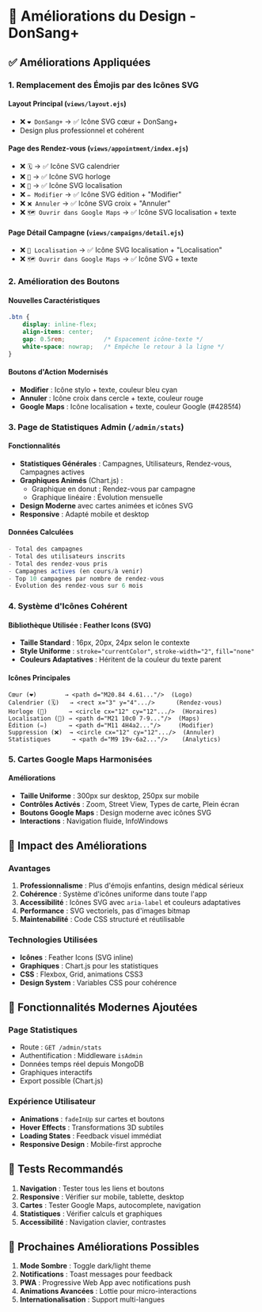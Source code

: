 # 🎨 Améliorations du Design - DonSang+

## ✅ Améliorations Appliquées

### 1. **Remplacement des Émojis par des Icônes SVG**

#### **Layout Principal** (`views/layout.ejs`)
- ❌ `❤️ DonSang+` → ✅ Icône SVG cœur + DonSang+
- Design plus professionnel et cohérent

#### **Page des Rendez-vous** (`views/appointment/index.ejs`)
- ❌ `🗓️` → ✅ Icône SVG calendrier
- ❌ `📅` → ✅ Icône SVG horloge
- ❌ `📍` → ✅ Icône SVG localisation
- ❌ `✏️ Modifier` → ✅ Icône SVG édition + "Modifier"
- ❌ `❌ Annuler` → ✅ Icône SVG croix + "Annuler"
- ❌ `🗺️ Ouvrir dans Google Maps` → ✅ Icône SVG localisation + texte

#### **Page Détail Campagne** (`views/campaigns/detail.ejs`)
- ❌ `📍 Localisation` → ✅ Icône SVG localisation + "Localisation"
- ❌ `🗺️ Ouvrir dans Google Maps` → ✅ Icône SVG + texte

### 2. **Amélioration des Boutons**

#### **Nouvelles Caractéristiques**
```css
.btn {
    display: inline-flex;
    align-items: center;
    gap: 0.5rem;           /* Espacement icône-texte */
    white-space: nowrap;   /* Empêche le retour à la ligne */
}
```

#### **Boutons d'Action Modernisés**
- **Modifier** : Icône stylo + texte, couleur bleu cyan
- **Annuler** : Icône croix dans cercle + texte, couleur rouge
- **Google Maps** : Icône localisation + texte, couleur Google (#4285f4)

### 3. **Page de Statistiques Admin** (`/admin/stats`)

#### **Fonctionnalités**
- **Statistiques Générales** : Campagnes, Utilisateurs, Rendez-vous, Campagnes actives
- **Graphiques Animés** (Chart.js) :
  - Graphique en donut : Rendez-vous par campagne
  - Graphique linéaire : Évolution mensuelle
- **Design Moderne** avec cartes animées et icônes SVG
- **Responsive** : Adapté mobile et desktop

#### **Données Calculées**
```javascript
- Total des campagnes
- Total des utilisateurs inscrits
- Total des rendez-vous pris
- Campagnes actives (en cours/à venir)
- Top 10 campagnes par nombre de rendez-vous
- Évolution des rendez-vous sur 6 mois
```

### 4. **Système d'Icônes Cohérent**

#### **Bibliothèque Utilisée** : Feather Icons (SVG)
- **Taille Standard** : 16px, 20px, 24px selon le contexte
- **Style Uniforme** : `stroke="currentColor"`, `stroke-width="2"`, `fill="none"`
- **Couleurs Adaptatives** : Héritent de la couleur du texte parent

#### **Icônes Principales**
```
Cœur (❤️)        → <path d="M20.84 4.61..."/>  (Logo)
Calendrier (🗓️)   → <rect x="3" y="4".../>      (Rendez-vous)
Horloge (📅)      → <circle cx="12" cy="12".../>  (Horaires)
Localisation (📍) → <path d="M21 10c0 7-9..."/>  (Maps)
Édition (✏️)      → <path d="M11 4H4a2..."/>     (Modifier)
Suppression (❌)  → <circle cx="12" cy="12".../>  (Annuler)
Statistiques      → <path d="M9 19v-6a2..."/>    (Analytics)
```

### 5. **Cartes Google Maps Harmonisées**

#### **Améliorations**
- **Taille Uniforme** : 300px sur desktop, 250px sur mobile
- **Contrôles Activés** : Zoom, Street View, Types de carte, Plein écran
- **Boutons Google Maps** : Design moderne avec icônes SVG
- **Interactions** : Navigation fluide, InfoWindows

## 🎯 Impact des Améliorations

### **Avantages**
1. **Professionnalisme** : Plus d'émojis enfantins, design médical sérieux
2. **Cohérence** : Système d'icônes uniforme dans toute l'app
3. **Accessibilité** : Icônes SVG avec `aria-label` et couleurs adaptatives
4. **Performance** : SVG vectoriels, pas d'images bitmap
5. **Maintenabilité** : Code CSS structuré et réutilisable

### **Technologies Utilisées**
- **Icônes** : Feather Icons (SVG inline)
- **Graphiques** : Chart.js pour les statistiques
- **CSS** : Flexbox, Grid, animations CSS3
- **Design System** : Variables CSS pour cohérence

## 🚀 Fonctionnalités Modernes Ajoutées

### **Page Statistiques**
- Route : `GET /admin/stats`
- Authentification : Middleware `isAdmin`
- Données temps réel depuis MongoDB
- Graphiques interactifs
- Export possible (Chart.js)

### **Expérience Utilisateur**
- **Animations** : `fadeInUp` sur cartes et boutons
- **Hover Effects** : Transformations 3D subtiles
- **Loading States** : Feedback visuel immédiat
- **Responsive Design** : Mobile-first approche

## 📱 Tests Recommandés

1. **Navigation** : Tester tous les liens et boutons
2. **Responsive** : Vérifier sur mobile, tablette, desktop
3. **Cartes** : Tester Google Maps, autocomplete, navigation
4. **Statistiques** : Vérifier calculs et graphiques
5. **Accessibilité** : Navigation clavier, contrastes

## 🔄 Prochaines Améliorations Possibles

1. **Mode Sombre** : Toggle dark/light theme
2. **Notifications** : Toast messages pour feedback
3. **PWA** : Progressive Web App avec notifications push
4. **Animations Avancées** : Lottie pour micro-interactions
5. **Internationalisation** : Support multi-langues